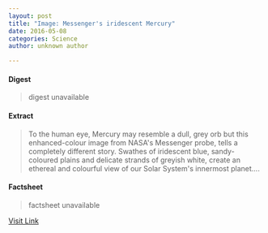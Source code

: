 ```yaml
---
layout: post
title: "Image: Messenger's iridescent Mercury"
date: 2016-05-08
categories: Science
author: unknown author

---
```



#### Digest
>digest unavailable

#### Extract
>To the human eye, Mercury may resemble a dull, grey orb but this enhanced-colour image from NASA's Messenger probe, tells a completely different story. Swathes of iridescent blue, sandy-coloured plains and delicate strands of greyish white, create an ethereal and colourful view of our Solar System's innermost planet....

#### Factsheet
>factsheet unavailable

[Visit Link](http://phys.org/news353656079.html)


